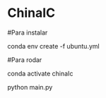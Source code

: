 # ChinaIC

#Para instalar

  conda env create -f ubuntu.yml

#Para rodar

  conda activate chinaIc
  
  python main.py
